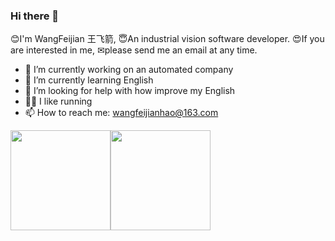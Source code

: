 ### Hi there 👋


😊I'm WangFeijian 王飞箭, 😇An industrial vision software developer. 😍If you are interested in me, ✉please send me an email at any time.


- 🔭 I’m currently working on an automated company
- 🌱 I’m currently learning English
- 🤔 I’m looking for help with how improve my English
- 🏃‍♂️ I like running
- 📫 How to reach me: wangfeijianhao@163.com

<img height=160px src="https://github-readme-stats.vercel.app/api?username=wangfeijian&theme=buefy&show_icons=true&hide=prs"><img height=160px src="https://github-readme-stats.vercel.app/api/top-langs/?username=wangfeijian&layout=compact&theme=buefy">
